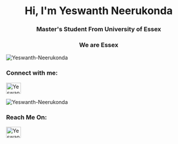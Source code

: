  <h1 align="center">Hi, I'm Yeswanth Neerukonda</h1>
 <h3 align="center">Master's Student From University of Essex</h3>
 <h3 align="center">We are Essex</h3>
 
 
 <p align="left"> <img src="https://komarev.com/ghpvc/?username=Yeswanth-Neerukonda&label=Profile%20views&color=0e75b6&style=flat" alt="Yeswanth-Neerukonda" /> </p>
 <h3 align="left">Connect with me:</h3>
<p align="left">
<a href="https://linkedin.com/in/yeswanthneerukonda" target="blank"><img align="center" src="https://raw.githubusercontent.com/rahuldkjain/github-profile-readme-generator/master/src/images/icons/Social/linked-in-alt.svg" alt="Yeswanth Neerukonda" height="30" width="40" /></a>


 <p align="left"> <img src="https://komarev.com/ghpvc/?username=Yeswanth-Neerukonda&label=Profile%20views&color=0e75b6&style=flat" alt="Yeswanth-Neerukonda" /> </p>
 <h3 align="left">Reach Me On:</h3>
<p align="left">
<a href="https://calendly.com/yeswanth_neerukonda/15mins" target="blank"><img align="center" src="https://raw.githubusercontent.com/rahuldkjain/github-profile-readme-generator/master/src/images/icons/Social/calendly.svg" alt="Yeswanth Neerukonda" height="30" width="40" /></a>

 <!--
**Yeswanth-Neerukonda/Yeswanth-Neerukonda** is a ✨ _special_ ✨ repository because its `README.md` (this file) appears on your GitHub profile.

Here are some ideas to get you started:

- 🔭 I’m currently working on ...
- 🌱 I’m currently learning ...
- 👯 I’m looking to collaborate on ...
- 🤔 I’m looking for help with ...
- 💬 Ask me about ...
- 📫 How to reach me: ...
- 😄 Pronouns: ...
- ⚡ Fun fact: ...
-->
